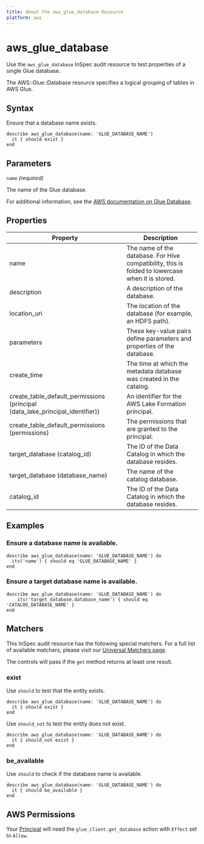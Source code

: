 ```yaml
---
title: About the aws_glue_database Resource
platform: aws
---
```


# aws\_glue\_database

Use the `aws_glue_database` InSpec audit resource to test properties of a single Glue database.

The AWS::Glue::Database resource specifies a logical grouping of tables in AWS Glue.

## Syntax

Ensure that a database name exists.

    describe aws_glue_database(name: 'GLUE_DATABASE_NAME')
      it { should exist }
    end

## Parameters

`name` _(required)_

The name of the Glue database.

For additional information, see the [AWS documentation on Glue Database](https://docs.aws.amazon.com/AWSCloudFormation/latest/UserGuide/aws-resource-glue-database.html).

## Properties

| Property | Description|
| --- | --- |
| name | The name of the database. For Hive compatibility, this is folded to lowercase when it is stored. |
| description | A description of the database. |
| location_uri | The location of the database (for example, an HDFS path). |
| parameters | These key-value pairs define parameters and properties of the database. |
| create_time | The time at which the metadata database was created in the catalog. |
| create_table_default_permissions (principal (data_lake_principal_identifier)) | An identifier for the AWS Lake Formation principal. |
| create_table_default_permissions (permissions) | The permissions that are granted to the principal. |
| target_database (catalog_id) | The ID of the Data Catalog in which the database resides. |
| target_database (database_name) | The name of the catalog database. |
| catalog_id | The ID of the Data Catalog in which the database resides. |

## Examples

### Ensure a database name is available.

    describe aws_glue_database(name: 'GLUE_DATABASE_NAME') do
      its('name') { should eq 'GLUE_DATABASE_NAME' }
    end

### Ensure a target database name is available.

    describe aws_glue_database(name: 'GLUE_DATABASE_NAME') do
        its('target_database.database_name') { should eq 'CATALOG_DATABASE_NAME' }
    end

## Matchers

This InSpec audit resource has the following special matchers. For a full list of available matchers, please visit our [Universal Matchers page](https://www.inspec.io/docs/reference/matchers/).

The controls will pass if the `get` method returns at least one result.

### exist

Use `should` to test that the entity exists.

    describe aws_glue_database(name: 'GLUE_DATABASE_NAME') do
      it { should exist }
    end

Use `should_not` to test the entity does not exist.

    describe aws_glue_database(name: 'GLUE_DATABASE_NAME') do
      it { should_not exist }
    end

### be_available

Use `should` to check if the database name is available.

    describe aws_glue_database(name: 'GLUE_DATABASE_NAME') do
      it { should be_available }
    end

## AWS Permissions

Your [Principal](https://docs.aws.amazon.com/IAM/latest/UserGuide/intro-structure.html#intro-structure-principal) will need the `glue_client.get_database` action with `Effect` set to `Allow`.